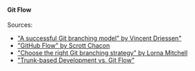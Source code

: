 #### Git Flow

Sources:
- ["A successful Git branching model" by Vincent Driessen"](https://nvie.com/posts/a-successful-git-branching-model/)
- ["GitHub Flow" by Scrott Chacon](http://scottchacon.com/2011/08/31/github-flow.html)
- ["Choose the right Git branching strategy" by Lorna Mitchell](https://www.creativebloq.com/web-design/choose-right-git-branching-strategy-121518344)
- ["Trunk-based Development vs. Git Flow"](https://codeburst.io/trunk-based-development-vs-git-flow-a0212a6cae64)

